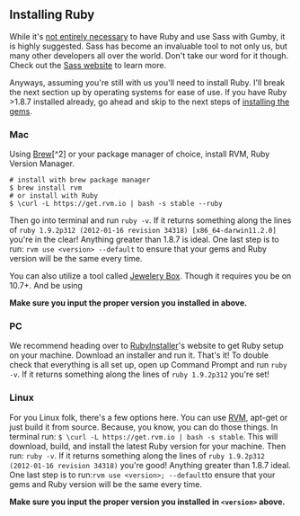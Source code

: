 ## Installing Ruby
While it's [not entirely necessary](#options) to have Ruby and use Sass with Gumby, it is highly suggested. Sass has become an invaluable tool to not only us, but many other developers all over the world. Don't take our word for it though. Check out the [Sass website](http://sass-lang.com/) to learn more.

Anyways, assuming you're still with us you'll need to install Ruby. I'll break the next section up by operating systems for ease of use. If you have Ruby >1.8.7 installed already, go ahead and skip to the next steps of [installing the gems](#gems).

### Mac
Using [Brew](http://mxcl.github.io/homebrew/)[^2] or your package manager of choice, install RVM, Ruby Version Manager.

```
# install with brew package manager
$ brew install rvm
# or install with Ruby
$ \curl -L https://get.rvm.io | bash -s stable --ruby
```

Then go into terminal and run `ruby -v`. If it returns something along the lines of `ruby 1.9.2p312 (2012-01-16 revision 34318) [x86_64-darwin11.2.0]` you're in the clear! Anything greater than 1.8.7 is ideal. One last step is to run: `rvm use <version> --default`
to ensure that your gems and Ruby version will be the same every time.

You can also utilize a tool called [Jewelery Box](http://jewelrybox.unfiniti.com/). Though it requires you be on 10.7+. And be using 

**Make sure you input the proper version you installed in <version> above.**

### PC
We recommend heading over to [RubyInstaller](http://rubyinstaller.org/)'s website to get Ruby setup on your machine. Download an installer and run it. That's it! To double check that everything is all set up, open up Command Prompt and run `ruby -v`. If it returns something along the lines of `ruby 1.9.2p312` you're set!

### Linux
For you Linux folk, there's a few options here. You can use [RVM](https://rvm.io/), apt-get or just build it from source. Because, you know, you can do those things. In terminal run: `$ \curl -L https://get.rvm.io | bash -s stable`. This will download, build, and install the latest Ruby version for your machine. Then run: `ruby -v`. If it returns something along the lines of `ruby 1.9.2p312 (2012-01-16 revision 34318)` you're good! Anything greater than 1.8.7 ideal. One last step is to run:`rvm use <version>; --default`to ensure that your gems and Ruby version will be the same every time.

**Make sure you input the proper version you installed in `<version>` above.**